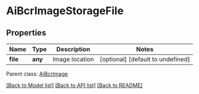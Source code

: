 
# AiBcrImageStorageFile

## Properties
Name | Type | Description | Notes
------------ | ------------- | ------------- | -------------
**file** | **any** | Image location              | [optional] [default to undefined]

 Parent class: [AiBcrImage](AiBcrImage.md)

[[Back to Model list]](README.md#documentation-for-models) [[Back to API list]](README.md#documentation-for-api-endpoints) [[Back to README]](README.md)
